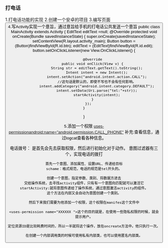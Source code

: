 ### 打电话
1.打电话功能的实现
2.创建一个安卓的项目
3.编写页面
    <TextView
        android:layout_width="wrap_content"
        android:layout_height="wrap_content"
        android:text="输入电话号" />
	<EditText 
	    android:layout_marginTop="40px"
	    android:layout_width="fill_parent"
	    android:layout_height="wrap_content"
	    android:id="@+id/edit"/>
	<Button 
	    android:layout_marginTop="100px"
	    android:id="@+id/btn"
	    android:layout_width="wrap_content"
	    android:layout_height="wrap_content"
	    android:text="确认"/>
4.写Activity实现一个意旨，通过意旨给手机的打电话公共发送一个意旨
public class MainActivity extends Activity {
	EditText editText =null;
	@Override
	protected void onCreate(Bundle savedInstanceState) {
		super.onCreate(savedInstanceState);
		setContentView(R.layout.activity_main);
		Button button = (Button)findViewById(R.id.btn);
		editText = (EditText)findViewById(R.id.edit);
		button.setOnClickListener(new View.OnClickListener() {
			
			@Override
			public void onClick(View v) {
				String str = editText.getText().toString();
				Intent intent = new Intent();
				intent.setAction("android.intent.action.CALL");
				//这句话是默认的，即使不写也不会有任何影响。
				intent.addCategory("android.intent.category.DEFAULT");
				intent.setData(Uri.parse("tel:"+str));
				startActivity(intent);
			}
		});
	}
}

5.添加一个权限
<uses-permissionandroid:name="android.permission.CALL_PHONE"></uses-permission>
补充:查看信息，通过logcat查看各种信息。


电话拨号：
    是首先会先去获取权限，然后进行初始化对于动作。
    意图过滤器有三个，实现电话的拨打

    首先一个意图、添加属性、设置URL、传递给目标
    schame：格式规范，电话的规范是tel开头的。
    
    创建一个意图，指定参数、类别、将数据方进去
    交给操作系统，去寻找activity组件，只有有一个意图向匹配就可以激活它
    startActivity:就将意图传递给了操作系统，通过意图激活activity的组件。
    这个方法在内部又会自动为意图创建一个类别。

    然后下来我们需要为他添加一个权限，这个权限在manifes这个文件中
    
    <uses-permission name="XXXXXX ">这个的目的就是，在使用一些隐私权限的时候，就会提示用户。

    定位资源ID是比较耗费时间的，所以一半就将这个操作，放在oncreate方法中。他只执行一次。

    在创建一个内部调用类的时候可使用私有内部类，也可以使用匿名内部类。